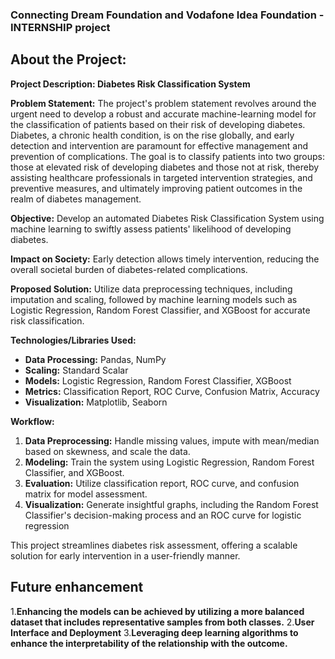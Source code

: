 ### Connecting Dream Foundation and Vodafone Idea Foundation - INTERNSHIP project

## About the Project:
**Project Description: Diabetes Risk Classification System**

**Problem Statement:**
The project's problem statement revolves around the urgent need to develop a robust and accurate machine-learning model for the classification of patients based on their risk of developing diabetes. Diabetes, a chronic health condition, is on the rise globally, and early detection and intervention are paramount for effective management and prevention of complications. The goal is to classify patients into two groups: those at elevated risk of developing diabetes and those not at risk, thereby assisting healthcare professionals in targeted intervention strategies, and preventive measures, and ultimately improving patient outcomes in the realm of diabetes management.

**Objective:**
Develop an automated Diabetes Risk Classification System using machine learning to swiftly assess patients' likelihood of developing diabetes.

**Impact on Society:**
Early detection allows timely intervention, reducing the overall societal burden of diabetes-related complications.

**Proposed Solution:**
Utilize data preprocessing techniques, including imputation and scaling, followed by machine learning models such as Logistic Regression, Random Forest Classifier, and XGBoost for accurate risk classification.

**Technologies/Libraries Used:**
- **Data Processing:** Pandas, NumPy
- **Scaling:** Standard Scalar
- **Models:** Logistic Regression, Random Forest Classifier, XGBoost
- **Metrics:** Classification Report, ROC Curve, Confusion Matrix, Accuracy 
- **Visualization:** Matplotlib, Seaborn

**Workflow:**
1. **Data Preprocessing:** Handle missing values, impute with mean/median based on skewness, and scale the data.
2. **Modeling:** Train the system using Logistic Regression, Random Forest Classifier, and XGBoost.
3. **Evaluation:** Utilize classification report, ROC curve, and confusion matrix for model assessment.
4. **Visualization:** Generate insightful graphs, including the Random Forest Classifier's decision-making process and an ROC curve for logistic regression 

This project streamlines diabetes risk assessment, offering a scalable solution for early intervention in a user-friendly manner.
  
##  Future enhancement
1.**Enhancing the models can be achieved by utilizing a more balanced dataset that includes representative samples from both classes.**
2.**User Interface and Deployment**
3.**Leveraging deep learning algorithms to enhance the interpretability of the relationship with the outcome.**
  


